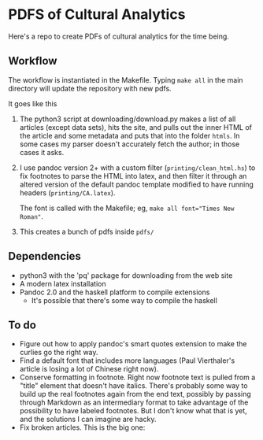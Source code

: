 # PDFS of Cultural Analytics

Here's a repo to create PDFs of cultural analytics for the time being.

## Workflow

The workflow is instantiated in the Makefile. Typing `make all` in the main directory will update the repository with new pdfs.

It goes like this

1. The python3 script at downloading/download.py makes a list of all articles (except data sets), hits the site, and pulls out the inner HTML of the article and some metadata and puts that into the folder `htmls`. In some cases my parser doesn't accurately fetch the author; in those cases it asks.

2. I use pandoc version 2+ with a custom filter (`printing/clean_html.hs`) to fix footnotes to parse the HTML into latex, and then filter it through an altered version of the default pandoc template modified to have running headers (`printing/CA.latex`).

	The font is called with the Makefile; eg, `make all font="Times New Roman"`.

3. This creates a bunch of pdfs inside `pdfs/`


## Dependencies

* python3 with the 'pq' package for downloading from the web site
* A modern latex installation
* Pandoc 2.0 and the haskell platform to compile extensions
  * It's possible that there's some way to compile the haskell 

## To do

* Figure out how to apply pandoc's smart quotes extension to make the curlies go the right way.
* Find a default font that includes more languages (Paul Vierthaler's article is losing a lot of Chinese right now).
* Conserve formatting in footnote. Right now footnote text is pulled from a "title" element that doesn't have italics. There's probably some way to build up the real footnotes again from the end text, possibly by passing through Markdown as an intermediary format to take advantage of the possibility to have labeled footnotes. But I don't know what that is yet, and the solutions I can imagine are hacky.
* Fix broken articles. This is the big one: 
